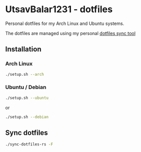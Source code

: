 # UtsavBalar1231 - dotfiles

Personal dotfiles for my Arch Linux and Ubuntu systems.

The dotfiles are managed using my personal [dotfiles sync tool](https://github.com/sync-dotfiles-rs)

## Installation

### Arch Linux

```bash
./setup.sh --arch
```

### Ubuntu / Debian

```bash
./setup.sh --ubuntu
```

or

```bash
./setup.sh --debian
```

## Sync dotfiles

```bash
./sync-dotfiles-rs -F
```
